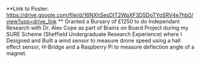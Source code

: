 **Link to Poster: https://drive.google.com/file/d/16NXhSesDIT2WpXF3D5DoTYoSRV4e7hb0/view?usp=drive_link
**
Granted a Bursary of £1250 to do Independant Research with Dr. Alex Cope as part of Brains on Board Project during my SURE Scheme (Sheffield Undergraduate Research Experience) where I Designed and Built a wind sensor to measure drone speed using a hall effect sensor, H-Bridge and a Raspberry Pi to measure deflection angle of a magnet.
